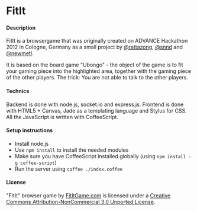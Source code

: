 FitIt
=====

#### Description ####

FitIt is a browsergame that was originally created on ADVANCE Hackathon 2012 in Cologne, Germany as a small project by [@rattazong](http://twitter.com/rattazong), [@snnd](http://twitter.com/snnd) and [@newmetl](http://twitter.com/newmetl). 

It is based on the board game "Ubongo" - the object of the game is to fit your gaming piece into the highlighted area, together with the gaming piece of the other players. The trick: You are not able to talk to the other players.


#### Technics ####

Backend is done with node.js, socket.io and express.js. Frontend is done with HTML5 + Canvas, Jade as a templating language and Stylus for CSS. All the JavaScript is written with CoffeeScript.


#### Setup instructions ####

* Install node.js
* Use `npm install` to install the needed modules
* Make sure you have CoffeeScript installed globally (using `npm install -g coffee-script`)
* Run the server using `coffee ./index.coffee`

#### License ####

"FitIt" browser game by [FitItGame.com](http://fititgame.com) is licensed under a [Creative Commons Attribution-NonCommercial 3.0 Unported License](http://creativecommons.org/licenses/by-nc/3.0/).